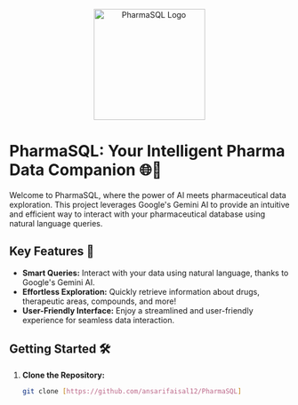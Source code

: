 <p align="center">
  <img src="pharmasql_logo.png" alt="PharmaSQL Logo" width="200"/>
</p>

# PharmaSQL: Your Intelligent Pharma Data Companion 🌐💊

Welcome to PharmaSQL, where the power of AI meets pharmaceutical data exploration. This project leverages Google's Gemini AI to provide an intuitive and efficient way to interact with your pharmaceutical database using natural language queries.

## Key Features 🚀

- **Smart Queries:** Interact with your data using natural language, thanks to Google's Gemini AI.
- **Effortless Exploration:** Quickly retrieve information about drugs, therapeutic areas, compounds, and more!
- **User-Friendly Interface:** Enjoy a streamlined and user-friendly experience for seamless data interaction.

## Getting Started 🛠️

1. **Clone the Repository:**
   ```bash
   git clone [https://github.com/ansarifaisal12/PharmaSQL]
